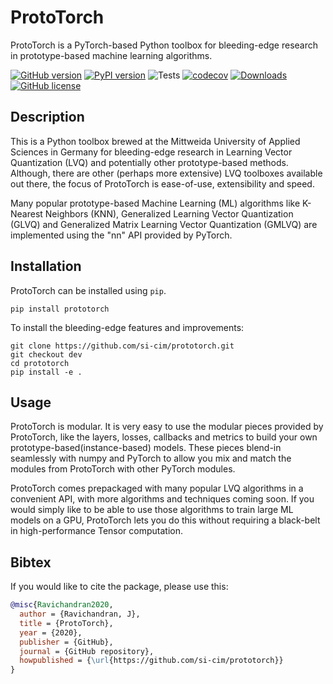 # ProtoTorch

ProtoTorch is a PyTorch-based Python toolbox for bleeding-edge research in
prototype-based machine learning algorithms.

[![GitHub version](https://badge.fury.io/gh/si-cim%2Fprototorch.svg)](https://badge.fury.io/gh/si-cim%2Fprototorch)
[![PyPI version](https://badge.fury.io/py/prototorch.svg)](https://badge.fury.io/py/prototorch)
![Tests](https://github.com/si-cim/prototorch/workflows/Tests/badge.svg)
[![codecov](https://codecov.io/gh/si-cim/prototorch/branch/master/graph/badge.svg)](https://codecov.io/gh/si-cim/prototorch)
[![Downloads](https://pepy.tech/badge/prototorch)](https://pepy.tech/project/prototorch)
[![GitHub license](https://img.shields.io/github/license/si-cim/prototorch)](https://github.com/si-cim/prototorch/blob/master/LICENSE)

## Description

This is a Python toolbox brewed at the Mittweida University of Applied Sciences
in Germany for bleeding-edge research in Learning Vector Quantization (LVQ)
and potentially other prototype-based methods. Although, there are
other (perhaps more extensive) LVQ toolboxes available out there, the focus of
ProtoTorch is ease-of-use, extensibility and speed.

Many popular prototype-based Machine Learning (ML) algorithms like K-Nearest
Neighbors (KNN), Generalized Learning Vector Quantization (GLVQ) and Generalized
Matrix Learning Vector Quantization (GMLVQ) are implemented using the "nn" API
provided by PyTorch.

## Installation

ProtoTorch can be installed using `pip`.
```
pip install prototorch
```

To install the bleeding-edge features and improvements:
```
git clone https://github.com/si-cim/prototorch.git
git checkout dev
cd prototorch
pip install -e .
```

## Usage

ProtoTorch is modular. It is very easy to use the modular pieces provided by
ProtoTorch, like the layers, losses, callbacks and metrics to build your own
prototype-based(instance-based) models. These pieces blend-in seamlessly with
numpy and PyTorch to allow you mix and match the modules from ProtoTorch with
other PyTorch modules.

ProtoTorch comes prepackaged with many popular LVQ algorithms in a convenient
API, with more algorithms and techniques coming soon. If you would simply like
to be able to use those algorithms to train large ML models on a GPU, ProtoTorch
lets you do this without requiring a black-belt in high-performance Tensor
computation.

## Bibtex

If you would like to cite the package, please use this:
```bibtex
@misc{Ravichandran2020,
  author = {Ravichandran, J},
  title = {ProtoTorch},
  year = {2020},
  publisher = {GitHub},
  journal = {GitHub repository},
  howpublished = {\url{https://github.com/si-cim/prototorch}}
}
